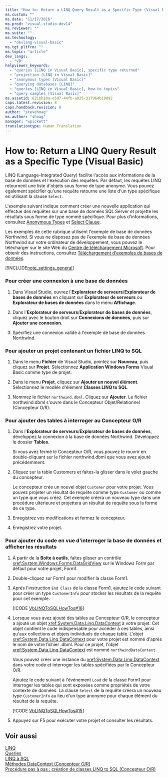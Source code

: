 ```yaml
---
title: "How to: Return a LINQ Query Result as a Specific Type (Visual Basic) | Microsoft Docs"
ms.custom: ""
ms.date: "11/17/2016"
ms.prod: "visual-studio-dev14"
ms.reviewer: ""
ms.suite: ""
ms.technology: 
  - "devlang-visual-basic"
ms.tgt_pltfrm: ""
ms.topic: "article"
dev_langs: 
  - "VB"
helpviewer_keywords: 
  - "queries [LINQ in Visual Basic], specific type returned"
  - "projection [LINQ in Visual Basic]"
  - "anonymous types [Visual Basic]"
  - "querying databases [LINQ]"
  - "queries [LINQ in Visual Basic], how-to topics"
  - "query samples [Visual Basic]"
ms.assetid: 621bb10a-e5d7-44fb-a025-317964b19d92
caps.latest.revision: 8
caps.handback.revision: 8
author: "stevehoag"
ms.author: "shoag"
manager: "wpickett"
translationtype: Human Translation
---
```

# How to: Return a LINQ Query Result as a Specific Type (Visual Basic)
LINQ \(Language\-Integrated Query\) facilite l'accès aux informations de la base de données et l'exécution des requêtes.  Par défaut, les requêtes LINQ retournent une liste d'objets sous forme de type anonyme.  Vous pouvez également spécifier qu'une requête retourne une liste d'un type spécifique en utilisant la clause `Select`.  
  
 L'exemple suivant indique comment créer une nouvelle application qui effectue des requêtes sur une base de données SQL Server et projette les résultats sous forme de type nommé spécifique.  Pour plus d'informations, consultez [Anonymous Types](../../../../visual-basic/programming-guide/language-features/objects-and-classes/anonymous-types.md) et [Select Clause](../../../../visual-basic/language-reference/queries/select-clause.md).  
  
 Les exemples de cette rubrique utilisent l'exemple de base de données Northwind.  Si vous ne disposez pas de l'exemple de base de données Northwind sur votre ordinateur de développement, vous pouvez le télécharger sur le site Web du [Centre de téléchargement Microsoft](http://go.microsoft.com/fwlink/?LinkID=98088).  Pour obtenir des instructions, consultez [Téléchargement d'exemples de bases de données](../Topic/Downloading%20Sample%20Databases.md).  
  
 [!INCLUDE[note_settings_general](../../../../csharp/language-reference/compiler-messages/includes/note_settings_general_md.md)]  
  
### Pour créer une connexion à une base de données  
  
1.  Dans Visual Studio, ouvrez l'**Explorateur de serveurs**\/**Explorateur de bases de données** en cliquant sur **Explorateur de serveurs** ou **Explorateur de bases de données** dans le menu **Affichage**.  
  
2.  Dans l'**Explorateur de serveurs**\/**Explorateur de bases de données**, cliquez avec le bouton droit sur **Connexions de données**, puis sur **Ajouter une connexion**.  
  
3.  Spécifiez une connexion valide à l'exemple de base de données Northwind.  
  
### Pour ajouter un projet contenant un fichier LINQ to SQL  
  
1.  Dans le menu **Fichier** de Visual Studio, pointez sur **Nouveau**, puis cliquez sur **Projet**.  Sélectionnez **Application Windows Forms** Visual Basic comme type de projet.  
  
2.  Dans le menu **Projet**, cliquez sur **Ajouter un nouvel élément**.  Sélectionnez le modèle d'élément **Classes LINQ to SQL**.  
  
3.  Nommez le fichier `northwind.dbml`.  Cliquez sur **Ajouter**.  Le fichier northwind.dbml s'ouvre dans le Concepteur Objet\/Relationnel \(Concepteur O\/R\).  
  
### Pour ajouter des tables à interroger au Concepteur O\/R  
  
1.  Dans l'**Explorateur de serveurs**\/**Explorateur de bases de données**, développez la connexion à la base de données Northwind.  Développez le dossier **Tables**.  
  
     Si vous avez fermé le Concepteur O\/R, vous pouvez le rouvrir en double\-cliquant sur le fichier northwind.dbml que vous avez ajouté précédemment.  
  
2.  Cliquez sur la table Customers et faites\-la glisser dans le volet gauche du concepteur.  
  
     Le concepteur crée un nouvel objet `Customer` pour votre projet.  Vous pouvez projeter un résultat de requête comme type `Customer` ou comme un type que vous créez.  Cet exemple créera un nouveau type dans une procédure ultérieure et projettera un résultat de requête sous la forme de ce type.  
  
3.  Enregistrez vos modifications et fermez le concepteur.  
  
4.  Enregistrez votre projet.  
  
### Pour ajouter du code en vue d'interroger la base de données et afficher les résultats  
  
1.  À partir de la **Boîte à outils**, faites glisser un contrôle <xref:System.Windows.Forms.DataGridView> sur le Windows Form par défaut pour votre projet, Form1.  
  
2.  Double\-cliquez sur Form1 pour modifier la classe Form1.  
  
3.  Après l'instruction `End Class` de la classe Form1, ajoutez le code suivant pour créer un type `CustomerInfo` pour stocker les résultats de la requête pour cet exemple.  
  
     [!CODE [VbLINQToSQLHowTos#16](../CodeSnippet/VS_Snippets_VBCSharp/VbLINQtoSQLHowTos#16)]  
  
4.  Lorsque vous avez ajouté des tables au Concepteur O\/R, le concepteur a ajouté un objet <xref:System.Data.Linq.DataContext> à votre projet.  Cet objet contient le code indispensable pour accéder à ces tables, ainsi qu'aux collections et objets individuels de chaque table.  L'objet <xref:System.Data.Linq.DataContext> pour votre projet est nommé d'après le nom de votre fichier .dbml.  Pour ce projet, l'objet <xref:System.Data.Linq.DataContext> est nommé `northwindDataContext`.  
  
     Vous pouvez créer une instance du <xref:System.Data.Linq.DataContext> dans votre code et interroger les tables spécifiées par le Concepteur O\/R.  
  
     Ajoutez le code suivant à l'événement `Load` de la classe Form1 pour interroger les tables qui sont exposées comme propriétés de votre contexte de données.  La clause `Select` de la requête créera un nouveau type `CustomerInfo` au lieu d'un type anonyme pour chaque élément du résultat de la requête.  
  
     [!CODE [VbLINQToSQLHowTos#15](../CodeSnippet/VS_Snippets_VBCSharp/VbLINQtoSQLHowTos#15)]  
  
5.  Appuyez sur F5 pour exécuter votre projet et consulter les résultats.  
  
## Voir aussi  
 [LINQ](../../../../visual-basic/programming-guide/language-features/linq/index.md)   
 [Queries](../../../../visual-basic/language-reference/queries/queries.md)   
 [LINQ à SQL](../Topic/LINQ%20to%20SQL.md)   
 [Méthodes DataContext \(Concepteur O\/R\)](/visual-studio/data-tools/datacontext-methods-o-r-designer)   
 [Procédure pas à pas : création de classes LINQ to SQL \(Concepteur O\/R\)](../Topic/Walkthrough:%20Creating%20LINQ%20to%20SQL%20Classes%20\(O-R%20Designer\).md)